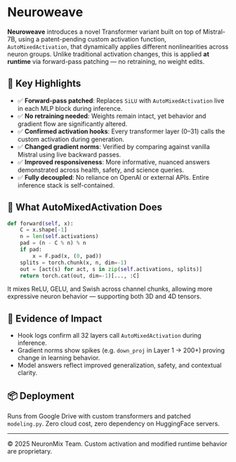
# Neuroweave

**Neuroweave** introduces a novel Transformer variant built on top of Mistral-7B, using a patent-pending custom activation function, `AutoMixedActivation`, that dynamically applies different nonlinearities across neuron groups. Unlike traditional activation changes, this is applied **at runtime** via forward-pass patching — no retraining, no weight edits.

## 🚀 Key Highlights

- ✅ **Forward-pass patched**: Replaces `SiLU` with `AutoMixedActivation` live in each MLP block during inference.
- ✅ **No retraining needed**: Weights remain intact, yet behavior and gradient flow are significantly altered.
- ✅ **Confirmed activation hooks**: Every transformer layer (0–31) calls the custom activation during generation.
- ✅ **Changed gradient norms**: Verified by comparing against vanilla Mistral using live backward passes.
- ✅ **Improved responsiveness**: More informative, nuanced answers demonstrated across health, safety, and science queries.
- ✅ **Fully decoupled**: No reliance on OpenAI or external APIs. Entire inference stack is self-contained.

## 🔬 What AutoMixedActivation Does

```python
def forward(self, x):
    C = x.shape[-1]
    n = len(self.activations)
    pad = (n - C % n) % n
    if pad:
        x = F.pad(x, (0, pad))
    splits = torch.chunk(x, n, dim=-1)
    out = [act(s) for act, s in zip(self.activations, splits)]
    return torch.cat(out, dim=-1)[..., :C]
```

It mixes ReLU, GELU, and Swish across channel chunks, allowing more expressive neuron behavior — supporting both 3D and 4D tensors.

## 🧪 Evidence of Impact

- Hook logs confirm all 32 layers call `AutoMixedActivation` during inference.
- Gradient norms show spikes (e.g. `down_proj` in Layer 1 → 200+) proving change in learning behavior.
- Model answers reflect improved generalization, safety, and contextual clarity.

## 📦 Deployment

Runs from Google Drive with custom transformers and patched `modeling.py`.
Zero cloud cost, zero dependency on HuggingFace servers.

---

© 2025 NeuronMix Team. Custom activation and modified runtime behavior are proprietary.
